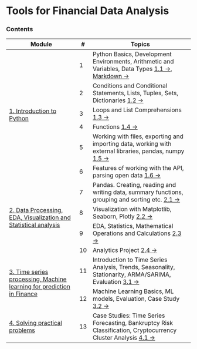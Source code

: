 # Tools for Financial Data Analysis

<h3>Contents</h3>

<table>
  <thead>
    <tr>
      <th>Module</th>
      <th>#</th>
      <th>Topics</th>
    </tr>
  </thead>
  <tbody>
    <tr>
      <td rowspan=6><a href="">1. Introduction to Python</a></td>
      <td>1</td>
      <td>Python Basics, Development Environments, Arithmetic and Variables, Data Types <a href="lesson1.ipynb">1.1 →</a>, <a href="markdown.ipynb">Markdown →</a></td>
    </tr>
    <tr>
      <td>2</td>
      <td>Conditions and Conditional Statements, Lists, Tuples, Sets, Dictionaries <a href="lesson2.ipynb">1.2 →</a></td>
    </tr>
    <tr>
      <td>3</td>
      <td>Loops and List Comprehensions <a href="lesson3.ipynb">1.3 →</a></td>
    </tr>
    <tr>
      <td>4</td>
      <td>Functions <a href="lesson4.ipynb">1.4 →</a></td>
    </tr>
    <tr>
      <td>5</td>
      <td>Working with files, exporting and importing data, working with external libraries, pandas, numpy <a href="lesson5.ipynb">1.5 →</a></td>
    </tr>
    <tr>
      <td>6</td>
      <td>Features of working with the API, parsing open data <a href="lesson6.ipynb">1.6 →</a></td>
    </tr>
    <tr>
      <td rowspan=4><a href="">2. Data Processing, EDA, Visualization and Statistical analysis</a></td>
      <td>7</td>
      <td>Pandas. Creating, reading and writing data, summary functions, grouping and sorting etc. <a href="lesson7.ipynb">2.1 →</a></td>
    </tr>
    <tr>
      <td>8</td>
      <td>Visualization with Matplotlib, Seaborn, Plotly <a href="lesson8.ipynb">2.2 →</a></td>
    </tr>
    <tr>
      <td>9</td>
      <td>EDA, Statistics, Mathematical Operations and Calculations <a href="lesson9.ipynb">2.3 →</a></td>
    </tr>
    <tr>
      <td>10</td>
      <td>Analytics Project <a href="lesson10.ipynb">2.4 →</a></td>
    </tr>
    <tr>
      <td rowspan=2><a href="">3. Time series processing, Machine learning for prediction in Finance</a></td>
      <td>11</td>
      <td>Introduction to Time Series Analysis, Trends, Seasonality, Stationarity, ARMA/SARIMA, Evaluation  <a href="lesson11.ipynb">3.1 →</a></td>
    </tr>
    <tr>
      <td>12</td>
      <td>Machine Learning Basics, ML models, Evaluation, Case Study <a href="lesson12.ipynb">3.2 →</a></td>
    </tr>
    <tr>
      <td rowspan=2><a href="">4. Solving practical problems</a></td>
      <td>13</td>
      <td>Case Studies: Time Series Forecasting, Bankruptcy Risk Classification, Cryptocurrency Cluster Analysis <a href="lesson13.ipynb">4.1 →</a></td>
    </tr>
  </tbody>
</table>
